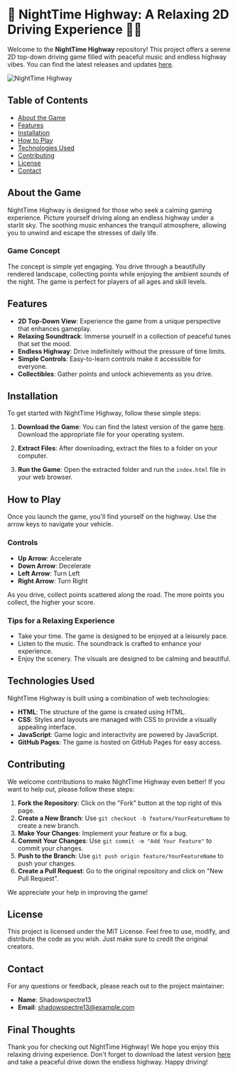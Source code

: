 # 🌌 NightTime Highway: A Relaxing 2D Driving Experience 🚗💨

Welcome to the **NightTime Highway** repository! This project offers a serene 2D top-down driving game filled with peaceful music and endless highway vibes. You can find the latest releases and updates [here](https://github.com/Shadowspectre13/NightTime-Highway/releases).

![NightTime Highway](https://example.com/image.png)

## Table of Contents

- [About the Game](#about-the-game)
- [Features](#features)
- [Installation](#installation)
- [How to Play](#how-to-play)
- [Technologies Used](#technologies-used)
- [Contributing](#contributing)
- [License](#license)
- [Contact](#contact)

## About the Game

NightTime Highway is designed for those who seek a calming gaming experience. Picture yourself driving along an endless highway under a starlit sky. The soothing music enhances the tranquil atmosphere, allowing you to unwind and escape the stresses of daily life. 

### Game Concept

The concept is simple yet engaging. You drive through a beautifully rendered landscape, collecting points while enjoying the ambient sounds of the night. The game is perfect for players of all ages and skill levels.

## Features

- **2D Top-Down View**: Experience the game from a unique perspective that enhances gameplay.
- **Relaxing Soundtrack**: Immerse yourself in a collection of peaceful tunes that set the mood.
- **Endless Highway**: Drive indefinitely without the pressure of time limits.
- **Simple Controls**: Easy-to-learn controls make it accessible for everyone.
- **Collectibles**: Gather points and unlock achievements as you drive.

## Installation

To get started with NightTime Highway, follow these simple steps:

1. **Download the Game**: You can find the latest version of the game [here](https://github.com/Shadowspectre13/NightTime-Highway/releases). Download the appropriate file for your operating system.

2. **Extract Files**: After downloading, extract the files to a folder on your computer.

3. **Run the Game**: Open the extracted folder and run the `index.html` file in your web browser.

## How to Play

Once you launch the game, you'll find yourself on the highway. Use the arrow keys to navigate your vehicle. 

### Controls

- **Up Arrow**: Accelerate
- **Down Arrow**: Decelerate
- **Left Arrow**: Turn Left
- **Right Arrow**: Turn Right

As you drive, collect points scattered along the road. The more points you collect, the higher your score. 

### Tips for a Relaxing Experience

- Take your time. The game is designed to be enjoyed at a leisurely pace.
- Listen to the music. The soundtrack is crafted to enhance your experience.
- Enjoy the scenery. The visuals are designed to be calming and beautiful.

## Technologies Used

NightTime Highway is built using a combination of web technologies:

- **HTML**: The structure of the game is created using HTML.
- **CSS**: Styles and layouts are managed with CSS to provide a visually appealing interface.
- **JavaScript**: Game logic and interactivity are powered by JavaScript.
- **GitHub Pages**: The game is hosted on GitHub Pages for easy access.

## Contributing

We welcome contributions to make NightTime Highway even better! If you want to help out, please follow these steps:

1. **Fork the Repository**: Click on the "Fork" button at the top right of this page.
2. **Create a New Branch**: Use `git checkout -b feature/YourFeatureName` to create a new branch.
3. **Make Your Changes**: Implement your feature or fix a bug.
4. **Commit Your Changes**: Use `git commit -m "Add Your Feature"` to commit your changes.
5. **Push to the Branch**: Use `git push origin feature/YourFeatureName` to push your changes.
6. **Create a Pull Request**: Go to the original repository and click on "New Pull Request".

We appreciate your help in improving the game!

## License

This project is licensed under the MIT License. Feel free to use, modify, and distribute the code as you wish. Just make sure to credit the original creators.

## Contact

For any questions or feedback, please reach out to the project maintainer:

- **Name**: Shadowspectre13
- **Email**: shadowspectre13@example.com

## Final Thoughts

Thank you for checking out NightTime Highway! We hope you enjoy this relaxing driving experience. Don't forget to download the latest version [here](https://github.com/Shadowspectre13/NightTime-Highway/releases) and take a peaceful drive down the endless highway. Happy driving!